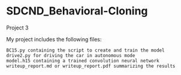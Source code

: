 # SDCND_Behavioral-Cloning

Project 3

My project includes the following files:

    BC15.py containing the script to create and train the model
    drive2.py for driving the car in autonomous mode
    model.h15 containing a trained convolution neural network
    writeup_report.md or writeup_report.pdf summarizing the results
